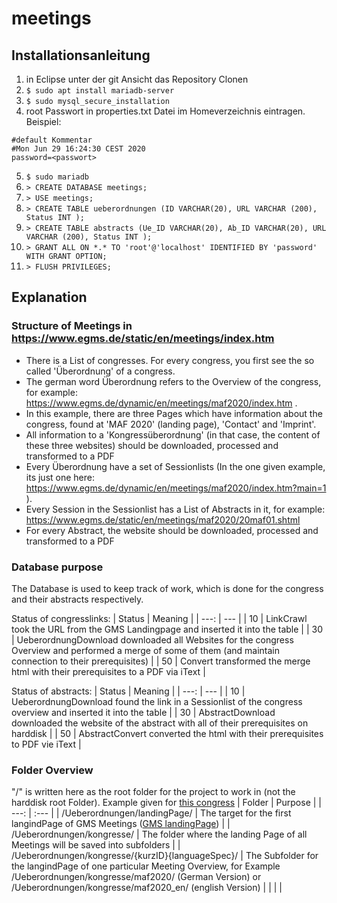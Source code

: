 # meetings

## Installationsanleitung

1. in Eclipse unter der git Ansicht das Repository Clonen
2. `$ sudo apt install mariadb-server`
3. `$ sudo mysql_secure_installation`
4. root Passwort in properties.txt Datei im Homeverzeichnis eintragen.
Beispiel:
```
#default Kommentar
#Mon Jun 29 16:24:30 CEST 2020
password=<passwort>
```
5. `$ sudo mariadb`
6. `> CREATE DATABASE meetings;`
7. `> USE meetings;`
8. `> CREATE TABLE ueberordnungen (ID VARCHAR(20), URL VARCHAR (200), Status INT );`
9. `> CREATE TABLE abstracts (Ue_ID VARCHAR(20), Ab_ID VARCHAR(20), URL VARCHAR (200), Status INT );`
10. `> GRANT ALL ON *.* TO 'root'@'localhost' IDENTIFIED BY 'password' WITH GRANT OPTION;`
11. `> FLUSH PRIVILEGES;`

## Explanation

### Structure of Meetings in https://www.egms.de/static/en/meetings/index.htm

* There is a List of congresses. For every congress, you first see the so called 'Überordnung' of a congress.
* The german word Überordnung refers to the Overview of the congress, for example: https://www.egms.de/dynamic/en/meetings/maf2020/index.htm .
* In this example, there are three Pages which have information about the congress, found at 'MAF 2020' (landing page), 'Contact' and 'Imprint'.
* All information to a 'Kongressüberordnung' (in that case, the content of these three websites) should be downloaded, processed and transformed to a PDF
* Every Überordnung have a set of Sessionlists (In the one given example, its just one here: https://www.egms.de/dynamic/en/meetings/maf2020/index.htm?main=1 ).
* Every Session in the Sessionlist has a List of Abstracts in it, for example: https://www.egms.de/static/en/meetings/maf2020/20maf01.shtml
* For every Abstract, the website should be downloaded, processed and transformed to a PDF

### Database purpose

The Database is used to keep track of work, which is done for the congress and their abstracts respectively.

Status of congresslinks:
| Status | Meaning |
| ---: | --- |
| 10 | LinkCrawl took the URL from the GMS Landingpage and inserted it into the table |
| 30 | UeberordnungDownload downloaded all Websites for the congress Overview and performed a merge of some of them (and maintain connection to their prerequisites) |
| 50 | Convert transformed the merge html with their prerequisites to a PDF via iText |

Status of abstracts:
| Status | Meaning |
| ---: | --- |
| 10 | UeberordnungDownload found the link in a Sessionlist of the congress overview and inserted it into the table |
| 30 | AbstractDownload downloaded the website of the abstract with all of their prerequisites on harddisk  |
| 50 | AbstractConvert converted the html with their prerequisites to PDF vie iText |

### Folder Overview

"/" is written here as the root folder for the project to work in (not the harddisk root Folder). Example given for [this congress](https://www.egms.de/dynamic/en/meetings/maf2020/index.htm)
| Folder | Purpose |
| ---: | :--- |
| /Ueberordnungen/landingPage/ | The target for the first langindPage of GMS Meetings ([GMS landingPage](https://www.egms.de/static/en/meetings/index.htm)) |
| /Ueberordnungen/kongresse/ | The folder where the landing Page of all Meetings will be saved into subfolders |
| /Ueberordnungen/kongresse/{kurzID}{languageSpec}/ | The Subfolder for the langindPage of one particular Meeting Overview, for Example /Ueberordnungen/kongresse/maf2020/ (German Version) or /Ueberordnungen/kongresse/maf2020_en/ (english Version) |
|  |  |
